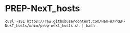 # PREP-NexT_hosts


```
curl -sSL https://raw.githubusercontent.com/Hem-W/PREP-NexT_hosts/main/prep-next_hosts.sh | bash
```
